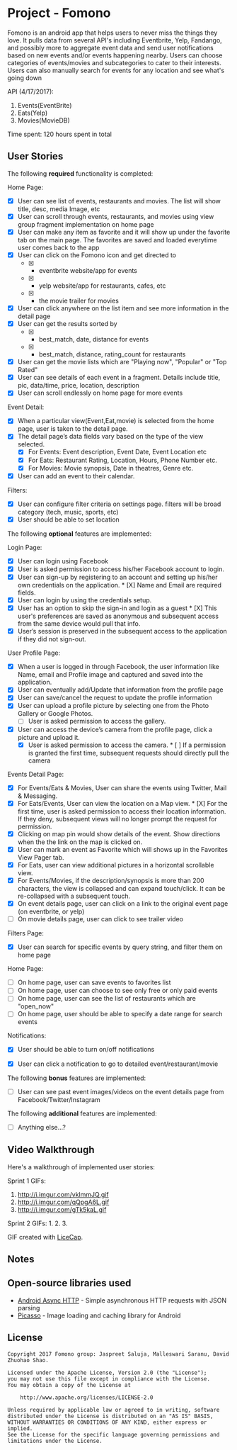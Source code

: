 # Project - Fomono

Fomono is an android app that helps users to never miss the things they love. It pulls data from several API's including Eventbrite, Yelp, Fandango, and possibly more to aggregate event data and send user notifications based on new events and/or events happening nearby. Users can choose categories of events/movies and subcategories to cater to their interests. Users can also manually search for events for any location and see what's going down

API (4/17/2017): 
1. Events(EventBrite)
2. Eats(Yelp)
3. Movies(MovieDB)

Time spent: 120 hours spent in total

## User Stories

The following **required** functionality is completed:

Home Page:
* [X] User can see list of events, restaurants and movies. The list will show title, desc, media Image, etc
* [X] User can scroll through events, restaurants, and movies using view group fragment implementation on home page
* [X] User can make any item as favorite and it will show up under the favorite tab on the main page. The favorites are saved and loaded everytime user comes back to the app
* [X] User can click on the Fomono icon and get directed to
    * [X]	- eventbrite website/app for events
    * [X]	- yelp website/app for restaurants, cafes, etc
    * [X]	- the movie trailer for movies
* [X] User can click anywhere on the list item and see more information in the detail page 
* [X] User can get the results sorted by 
    * [X]	-  best_match, date, distance for events
    * [X]	-  best_match, distance, rating_count for restaurants
* [X] User can get the movie lists which are "Playing now", "Popular" or "Top Rated"
* [X] User can see details of each event in a fragment. Details include title, pic, data/time, price, location, description
* [X] User can scroll endlessly on home page for more events

Event Detail:
* [X] When a particular view(Event,Eat,movie) is selected from the home page, user is taken to the detail page.
* [X] The detail page’s data fields vary based on the type of the view selected.
	* [X] For Events:  Event description, Event Date, Event Location etc
   * [X] For Eats: Restaurant Rating, Location, Hours, Phone Number etc.
   * [X] For Movies: Movie synopsis, Date in theatres, Genre etc.
* [X] User can add an event to their calendar.

Filters:
* [X] User can configure filter criteria on settings page. filters will be broad category (tech, music, sports, etc)
* [X] User should be able to set location

The following **optional** features are implemented:

Login Page:
* [X] User can login using Facebook
* [X] User is asked permission to access his/her Facebook account to login.
* [X] User can sign-up by registering to an account and setting up his/her own credentials on the application.
      * [X] Name and Email are required fields.
 * [X] User can login by using the credentials setup.
*  [X] User has an option to skip the sign-in and login as a guest
      * [X] This user's preferences are saved as anonymous and subsequent access from the same device would pull that info.
* [X] User’s session is preserved in the subsequent access to the application if they did not sign-out.

User Profile Page:
* [X] When a user is logged in through Facebook,  the user information like Name, email and Profile image and captured and saved into the application.
* [X] User can eventually add/Update that information from the profile page
* [X] User can save/cancel the request to  update the profile information
* [X] User can upload a profile picture  by selecting one from the Photo Gallery or Google Photos.  
	* [ ] User is asked permission to access the gallery.
* [X] User can access the device’s camera from the profile page, click a picture and upload it.
   * [X] User is asked permission to access the camera. 
         * [ ] If a permission is granted the first time, subsequent requests should directly pull the camera

Events Detail Page:
* [X] For Events/Eats & Movies, User can share the events using Twitter, Mail & Messaging.
* [X] For Eats/Events, User can view the location on a Map view.
	   * [X] For the first time, user is asked permission to access their location information. If they deny, subsequent views will no               longer prompt the request for permission.
* [X] Clicking on map pin would show details of the event. Show directions when the the link on the map is clicked on. 
* [X] User can mark an event as Favorite which will shows up in the Favorites View Pager tab.
* [X] For Eats, user can view additional pictures in a horizontal scrollable view. 
* [X] For Events/Movies, if the description/synopsis is more than 200 characters, the view is collapsed and can expand touch/click. It can be re-collapsed with a subsequent touch.
* [X] On event details page, user can click on a link to the original event page (on eventbrite, or yelp)
* [ ] On movie details page, user can click to see trailer video

Filters Page:
* [X] User can search for specific events by query string, and filter them on home page

Home Page:
* [ ] On home page, user can save events to favorites list
* [ ] On home page, user can choose to see only free or only paid events
* [ ] On home page, user can see the list of restaurants which are "open_now"
* [ ] On home page, user should be able to specify a date range for search events

Notifications:
* [X] User should be able to turn on/off notifications
* [X] User can click a notification to go to detailed event/restaurant/movie


The following **bonus** features are implemented:

* [ ] User can see past event images/videos on the event details page from Facebook/Twitter/Instagram

The following **additional** features are implemented:

* [ ] Anything else...?

## Video Walkthrough

Here's a walkthrough of implemented user stories:

Sprint 1 GIFs:
1. http://i.imgur.com/vklmmJQ.gif
2. http://i.imgur.com/qQpgA6L.gif
3. http://i.imgur.com/gTk5kaL.gif

Sprint 2 GIFs:
1.
2.
3.

GIF created with [LiceCap](http://www.cockos.com/licecap/).

## Notes


## Open-source libraries used

- [Android Async HTTP](https://github.com/loopj/android-async-http) - Simple asynchronous HTTP requests with JSON parsing
- [Picasso](http://square.github.io/picasso/) - Image loading and caching library for Android

## License

    Copyright 2017 Fomono group: Jaspreet Saluja, Malleswari Saranu, David Zhuohao Shao.

    Licensed under the Apache License, Version 2.0 (the "License");
    you may not use this file except in compliance with the License.
    You may obtain a copy of the License at

        http://www.apache.org/licenses/LICENSE-2.0

    Unless required by applicable law or agreed to in writing, software
    distributed under the License is distributed on an "AS IS" BASIS,
    WITHOUT WARRANTIES OR CONDITIONS OF ANY KIND, either express or implied.
    See the License for the specific language governing permissions and
    limitations under the License.
